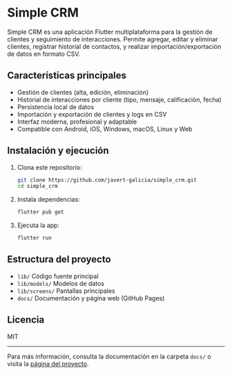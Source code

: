 # Simple CRM

Simple CRM es una aplicación Flutter multiplataforma para la gestión de clientes y seguimiento de interacciones. Permite agregar, editar y eliminar clientes, registrar historial de contactos, y realizar importación/exportación de datos en formato CSV.

## Características principales
- Gestión de clientes (alta, edición, eliminación)
- Historial de interacciones por cliente (tipo, mensaje, calificación, fecha)
- Persistencia local de datos
- Importación y exportación de clientes y logs en CSV
- Interfaz moderna, profesional y adaptable
- Compatible con Android, iOS, Windows, macOS, Linux y Web

## Instalación y ejecución
1. Clona este repositorio:
   ```sh
   git clone https://github.com/javert-galicia/simple_crm.git
   cd simple_crm
   ```
2. Instala dependencias:
   ```sh
   flutter pub get
   ```
3. Ejecuta la app:
   ```sh
   flutter run
   ```

## Estructura del proyecto
- `lib/` Código fuente principal
- `lib/models/` Modelos de datos
- `lib/screens/` Pantallas principales
- `docs/` Documentación y página web (GitHub Pages)

## Licencia
MIT

---

Para más información, consulta la documentación en la carpeta `docs/` o visita la [página del proyecto](https://javert-galicia.github.io/simple_crm/).
